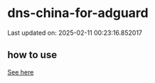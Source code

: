 # dns-china-for-adguard

Last updated on: 2025-02-11 00:23:16.852017

## how to use

[See here](https://github.com/AdguardTeam/AdGuardHome/wiki/Configuration#upstreams-from-file)